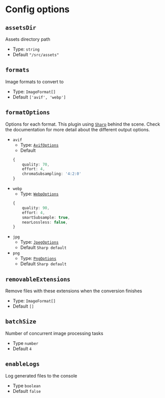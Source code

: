 # Config options

## `assetsDir`
Assets directory path
- Type: `string`
- Default `"/src/assets"`

## `formats`
Image formats to convert to
- Type: `ImageFormat[]`
- Default `['avif', 'webp']`

## `formatOptions`
Options for each format. This plugin using [`Sharp`](https://sharp.pixelplumbing.com/) behind the scene. Check the documentation for more detail about the different output options.

- `avif`
	- Type: [`AvifOptions`](https://sharp.pixelplumbing.com/api-output/#avif)
	- Default 
	```ts
	{
		quality: 70,
		effort: 4,
		chromaSubsampling: '4:2:0'
	}
	```
- `webp`
	- Type: [`WebpOptions`](https://sharp.pixelplumbing.com/api-output/#webp)
	```ts
	{
		quality: 90,
		effort: 4,
		smartSubsample: true,
		nearLossless: false,
	}
	```
- `jpg`
	- Type: [`JpegOptions`](https://sharp.pixelplumbing.com/api-output/#jpeg)
	- Default `Sharp default`
- `png`
	- Type: [`PngOptions`](https://sharp.pixelplumbing.com/api-output/#png)
	- Default `Sharp default`

## `removableExtensions`
Remove files with these extensions when the conversion finishes
- Type: `ImageFormat[]`
- Default `[]`

## `batchSize`
Number of concurrent image processing tasks
- Type `number`
- Default `4`

## `enableLogs`
Log generated files to the console
- Type `boolean`
- Default `false`
